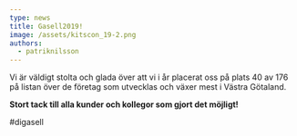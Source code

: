```yaml
---
type: news
title: Gasell2019!
image: /assets/kitscon_19-2.png
authors:
  - patriknilsson
---
```

Vi är väldigt stolta och glada över att vi i år placerat oss på plats 40 av 176 på listan över de företag som utvecklas och växer mest i Västra Götaland.

**Stort tack till alla kunder och kollegor som gjort det möjligt!**

\#digasell
